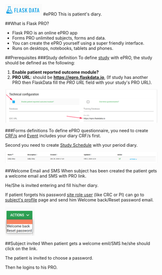 <a href="https://www.flaskdata.io">![Screenshot](img/flaskdata_logo.PNG)</a>
#ePRO
This is patient's diary.


##What is Flask PRO?
* Flask PRO is an online ePRO app
* Forms PRO unlimited subjects, forms and data. 
* You can create the ePRO yourself using a super friendly interface.  
* Runs on desktops, notebooks, tablets and phones.

##Prerequisites
###Study definition
To define [study](./manage_studies.md#add-study) with ePRO, the study should be defined as the following:
1. **Enable patient reported outcome module?**
3. **PRO URL**: should be **https://epro.flaskdata.io**, (If study has another PRO then FlaskData fill the *PRO URL* field with your study's PRO URL).

![Screenshot](img/epro/epro_study_definition.PNG)

###Forms definitions
To define ePRO questionnaire, you need to create [CRF/s](./manage_forms.md#crfs) and [Event](./manage_forms.md#event-definitions) includes your diary CRF/s first.

Second you need to create [Study Schedule](./manage_forms.md#study-schedules) with your period diary.

![Screenshot](img/epro/epro_study_schedule.PNG)

##Welcome Email and SMS
When subject has been created the patient gets a welcome email and SMS with PRO link.

He/She is invited entering and fill his/her diary.

If patient forgets his password [site role user](./manage_users.md#profile) (like CRC or PI) can go to [subject's profile](./manage_subjects.md#actions) page and send him Welcome back/Reset password email.

![Screenshot](img/epro/subject_actions.PNG)

##Subject invited
When patient gets a welcome emil/SMS he/she should click on the link.

The patient is invited to choose a password.


Then he logins to his PRO.







